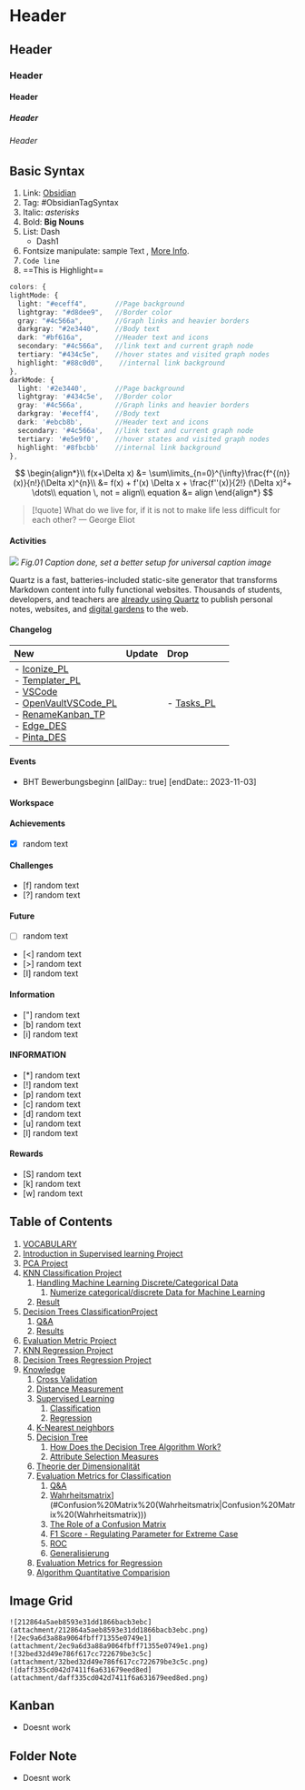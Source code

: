 # Header
## Header
### Header
#### Header
##### Header
###### Header
## Basic Syntax
1. Link: [Obsidian](Obsidian)
2. Tag: #ObsidianTagSyntax 
3. Italic: *asterisks*
4. Bold: **Big Nouns**
5. List: Dash 
	 - Dash1
6. Fontsize manipulate: <font size=2>sample Text </font>, [More Info](https://linuxhint.com/markdown-font-size/).
7. `Code line`
8. ==This is Highlight==
```typescript
colors: {
lightMode: {
  light: "#eceff4",       //Page background
  lightgray: "#d8dee9",   //Border color
  gray: "#4c566a",        //Graph links and heavier borders
  darkgray: "#2e3440",    //Body text
  dark: "#bf616a",        //Header text and icons
  secondary: "#4c566a",   //link text and current graph node
  tertiary: "#434c5e",    //hover states and visited graph nodes
  highlight: "#88c0d0",    //internal link background
},
darkMode: {
  light: '#2e3440',       //Page background
  lightgray: '#434c5e',   //Border color
  gray: '#4c566a',        //Graph links and heavier borders
  darkgray: '#eceff4',    //Body text
  dark: '#ebcb8b',        //Header text and icons
  secondary: '#4c566a',   //link text and current graph node
  tertiary: '#e5e9f0',    //hover states and visited graph nodes
  highlight: '#8fbcbb'    //internal link background
},
```

$$
\begin{align*}\\
f(x+\Delta x) &= \sum\limits_{n=0}^{\infty}\frac{f^{(n)}(x)}{n!}(\Delta x)^{n}\\
&= f(x) + f'(x) \Delta x + \frac{f''(x)}{2!} (\Delta x)²+ \dots\\
equation \, not = align\\
equation &= align
\end{align*}
$$

> [!quote] What do we live for, if it is not to make life less difficult for each other?
> — George Eliot
#### Activities
![](07603c3ac364fc229dbaefe05b4fc50f.png)
*Fig.01 Caption done, set a better setup for universal caption image*

Quartz is a fast, batteries-included static-site generator that transforms Markdown content into fully functional websites. Thousands of students, developers, and teachers are [already using Quartz](showcase.md) to publish personal notes, websites, and [digital gardens](https://jzhao.xyz/posts/networked-thought) to the web.
#### Changelog

| New                                                                                                                                                                                                                                                                                    | Update | Drop                   |     |
| :------------------------------------------------------------------------------------------------------------------------------------------------------------------------------------------------------------------------------------------------------------------------------------- | :----- | :--------------------- | --- |
| <div>- [Iconize_PL](Iconize_PL)</div><div>- [Templater_PL](Templater_PL)</div><div>- [VSCode](VSCode)</div><div>- [OpenVaultVSCode_PL](OpenVaultVSCode_PL.md.md)</div><div>- [RenameKanban_TP](RenameKanban_TP)</div><div>- [Edge_DES](Edge_DES)</div><div>- [Pinta_DES](Pinta_DES)</div> |        | - [Tasks_PL](Tasks_PL) |     |


#### Events
-  BHT Bewerbungsbeginn [allDay:: true]  [endDate:: 2023-11-03]
#### Workspace

#### Achievements
- [x] random text

#### Challenges
- [f] random text
- [?] random text

#### Future
- [ ] random text
- [<] random text
- [>] random text
- [I] random text

#### Information
- ["] random text
- [b] random text
- [i] random text

#### INFORMATION
- [*] random text
- [!] random text
- [p] random text
- [c] random text
- [d] random text
- [u] random text
- [l] random text

#### Rewards
- [S] random text
- [k] random text
- [w] random text
## Table of Contents

1. [VOCABULARY](#VOCABULARY)
1. [Introduction in Supervised learning Project](#Introduction%20in%20Supervised%20learning%20Project)
1. [PCA Project](#PCA%20Project)
1. [KNN Classification Project](#KNN%20Classification%20Project)
	1. [Handling Machine Learning Discrete/Categorical Data](#Handling%20Machine%20Learning%20Discrete/Categorical%20Data)
		1. [Numerize categorical/discrete Data for Machine Learning](#Numerize%20categorical/discrete%20Data%20for%20Machine%20Learning)
	1. [Result](#Result)
1. [Decision Trees ClassificationProject](#Decision%20Trees%20ClassificationProject)
	1. [Q&A](#Q&A)
	1. [Results](#Results)
1. [Evaluation Metric Project](#Evaluation%20Metric%20Project)
1. [KNN Regression Project](#KNN%20Regression%20Project)
1. [Decision Trees Regression Project](#Decision%20Trees%20Regression%20Project)
1. [Knowledge](#Knowledge)
	1. [Cross Validation](#Cross%20Validation)
	1. [Distance Measurement](#Distance%20Measurement)
	1. [Supervised Learning](#Supervised%20Learning)
		1. [Classification](#Classification)
		1. [Regression](#Regression)
	1. [K-Nearest neighbors](#K-Nearest%20neighbors)
	1. [Decision Tree](#Decision%20Tree)
		1. [How Does the Decision Tree Algorithm Work?](#How%20Does%20the%20Decision%20Tree%20Algorithm%20Work?)
		1. [Attribute Selection Measures](#Attribute%20Selection%20Measures)
	1. [Theorie der Dimensionalität](#Theorie%20der%20Dimensionalität)
	1. [Evaluation Metrics for Classification](#Evaluation%20Metrics%20for%20Classification)
		1. [Q&A](#Q&A)
		1. [Wahrheitsmatrix](Wahrheitsmatrix)](#Confusion%20Matrix%20(Wahrheitsmatrix|Confusion%20Matrix%20(Wahrheitsmatrix)))
		1. [The Role of a Confusion Matrix](#The%20Role%20of%20a%20Confusion%20Matrix)
		1. [F1 Score - Regulating Parameter for Extreme Case](#F1%20Score%20-%20Regulating%20Parameter%20for%20Extreme%20Case)
		1. [ROC](#ROC)
		1. [Generalisierung](#Generalisierung)
	1. [Evaluation Metrics for Regression](#Evaluation%20Metrics%20for%20Regression)
	1. [Algorithm Quantitative Comparision](#Algorithm%20Quantitative%20Comparision)

## Image Grid
```image-layout-masonry-2
![212864a5aeb8593e31dd1866bacb3ebc](attachment/212864a5aeb8593e31dd1866bacb3ebc.png) 
![2ec9a6d3a88a9064fbff71355e0749e1](attachment/2ec9a6d3a88a9064fbff71355e0749e1.png) 
![32bed32d49e786f617cc722679be3c5c](attachment/32bed32d49e786f617cc722679be3c5c.png)
![daff335cd042d7411f6a631679eed8ed](attachment/daff335cd042d7411f6a631679eed8ed.png)
```
## Kanban
- Doesnt work
## Folder Note
- Doesnt work